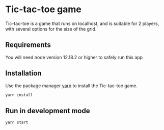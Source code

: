 # Tic-tac-toe game

Tic-tac-toe is a game that runs on localhost, and is suitable for 2 players, with several options for the size of the grid.

## Requirements

You will need node version 12.18.2 or higher to safely run this app

## Installation

Use the package manager [yarn](https://yarnpkg.com/) to install the Tic-tac-toe game.

```bash
yarn install
```

## Run in development mode


```bash
yarn start
```